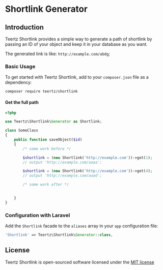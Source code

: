 # Shortlink Generator

## Introduction

Teertz Shortlink provides a simple way to generate a path of shortlink by passing an ID of your object and keep it in your database as you want.

The generated link is like: `http://example.com/abdg`;

### Basic Usage

To get started with Teertz Shortlink, add to your `composer.json` file as a dependency:

    composer require teertz/shortlink

#### Get the full path
```php
<?php

use Teertz\Shortlink\Generator as Shortlink;

class SomeClass
{
    public function saveObject($id)
    {
        /* some work before */

        $shortlink = (new Shortlink('http://example.com'))->get(1);
        // output 'http://example.com/aaaa';

        $shortlink = (new Shortlink('http://example.com'))->get(4);
        // output 'http://example.com/aaad';

        /* some work after */
    

    }
}
```

### Configuration with Laravel

Add the `Shortlink` facade to the `aliases` array in your `app` configuration file:

```php
'Shortlink' => Teertz\Shortlink\Generator::class,
```

## License

Teertz Shortlink is open-sourced software licensed under the [MIT license](http://opensource.org/licenses/MIT)